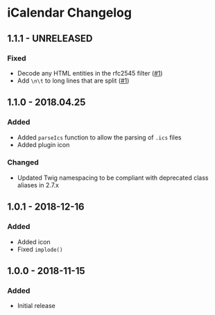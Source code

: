 # iCalendar Changelog

## 1.1.1 - UNRELEASED
### Fixed
* Decode any HTML entities in the rfc2545 filter ([#1](https://github.com/nystudio107/craft-icalendar/issues/1))
* Add `\n\t` to long lines that are split ([#1](https://github.com/nystudio107/craft-icalendar/issues/1))

## 1.1.0 - 2018.04.25
### Added
* Added `parseIcs` function to allow the parsing of `.ics` files
* Added plugin icon

### Changed
* Updated Twig namespacing to be compliant with deprecated class aliases in 2.7.x

## 1.0.1 - 2018-12-16
### Added
* Added icon
* Fixed `implode()`

## 1.0.0 - 2018-11-15
### Added
* Initial release
